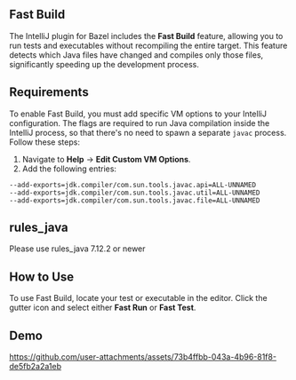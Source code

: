 ## Fast Build

The IntelliJ plugin for Bazel includes the **Fast Build** feature, allowing you to run tests and executables without recompiling the entire target. This feature detects which Java files have changed and compiles only those files, significantly speeding up the development process.

## Requirements

To enable Fast Build, you must add specific VM options to your IntelliJ configuration.
The flags are required to run Java compilation inside the IntelliJ process, so that there's
no need to spawn a separate `javac` process.
Follow these steps:

1. Navigate to **Help** -> **Edit Custom VM Options**.
2. Add the following entries:

```plaintext
--add-exports=jdk.compiler/com.sun.tools.javac.api=ALL-UNNAMED
--add-exports=jdk.compiler/com.sun.tools.javac.util=ALL-UNNAMED
--add-exports=jdk.compiler/com.sun.tools.javac.file=ALL-UNNAMED
```

## rules_java
Please use rules_java 7.12.2 or newer

## How to Use

To use Fast Build, locate your test or executable in the editor. Click the gutter icon and select either **Fast Run** or **Fast Test**.

## Demo

https://github.com/user-attachments/assets/73b4ffbb-043a-4b96-81f8-de5fb2a2a1eb

